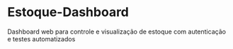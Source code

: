 # Estoque-Dashboard
Dashboard web para controle e visualização de estoque com autenticação e testes automatizados
